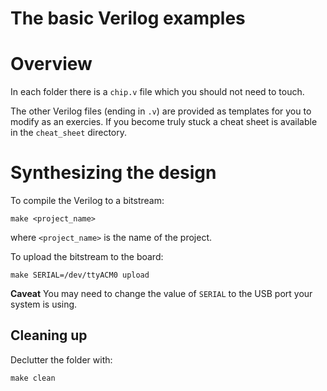 # The basic Verilog examples

# Overview

In each folder there is a `chip.v` file which you should not need to touch.

The other Verilog files (ending in `.v`) are provided as templates for you to
modify as an exercies. If you become truly stuck a cheat sheet is available in
the `cheat_sheet` directory.

# Synthesizing the design

To compile the Verilog to a bitstream:
```
make <project_name>
```
where `<project_name>` is the name of the project.

To upload the bitstream to the board:
```
make SERIAL=/dev/ttyACM0 upload
```
**Caveat** You may need to change the value of `SERIAL` to the USB port your
system is using.

## Cleaning up

Declutter the folder with:
```
make clean
```
